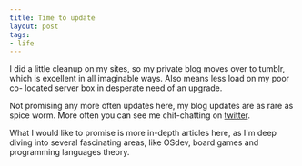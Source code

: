 ```yaml
--- 
title: Time to update
layout: post
tags: 
- life
---
```

I did a little cleanup on my sites, so my private blog moves over to tumblr,
which is excellent in all imaginable ways. Also means less load on my poor co-
located server box in desperate need of an upgrade.

Not promising any more often updates here, my blog updates are as rare as
spice worm. More often you can see me chit-chatting on
[twitter](http://twitter.com/berkus).

What I would like to promise is more in-depth articles here, as I'm deep
diving into several fascinating areas, like OSdev, board games and programming
languages theory.
